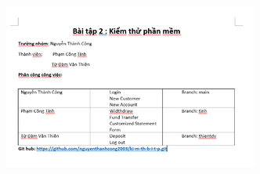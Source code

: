 
[//]: # (![Screenshot 2024-10-31 124441]&#40;https://github.com/user-attachments/assets/f21c86e5-68bc-4ae5-babb-f536860e9380&#41;)
![img.png](img.png)